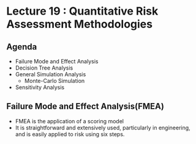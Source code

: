 # Lecture 19 : Quantitative Risk Assessment Methodologies

## Agenda
* Failure Mode and Effect Analysis
* Decision Tree Analysis
* General Simulation Analysis
    * Monte-Carlo Simulation
* Sensitivity Analysis

## Failure Mode and Effect Analysis(FMEA)
* FMEA is the application of a scoring model
* It is straightforward and extensively used, particularly in engineering,
and is easily applied to risk using six steps.